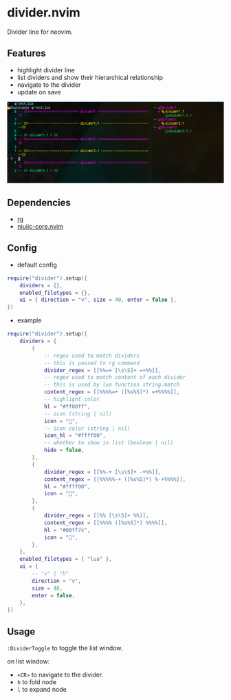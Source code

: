 # divider.nvim

Divider line for neovim.

## Features

- highlight divider line
- list dividers and show their hierarchical relationship
- navigate to the divider
- update on save

<img src="https://github.com/niuiic/assets/blob/main/divider.nvim/divider.png" />

## Dependencies

- [rg](https://github.com/BurntSushi/ripgrep)
- [niuiic-core.nvim](https://github.com/niuiic/niuiic-core.nvim)

## Config

- default config

```lua
require("divider").setup({
	dividers = {},
	enabled_filetypes = {},
	ui = { direction = "v", size = 40, enter = false },
})
```

- example

```lua
require("divider").setup({
	dividers = {
		{
			-- regex used to match dividers
			-- this is passed to rg command
			divider_regex = [[%%=+ [\s\S]+ =+%%]],
			-- regex used to match content of each divider
			-- this is used by lua function string.match
			content_regex = [[%%%%=+ ([%s%S]*) =+%%%%]],
			-- highlight color
			hl = "#ff00ff",
			-- icon (string | nil)
			icon = "",
			-- icon color (string | nil)
			icon_hl = "#ffff00",
			-- whether to show in list (boolean | nil)
			hide = false,
		},
		{
			divider_regex = [[%%-+ [\s\S]+ -+%%]],
			content_regex = [[%%%%%-+ ([%s%S]*) %-+%%%%]],
			hl = "#ffff00",
			icon = "",
		},
		{
			divider_regex = [[%% [\s\S]+ %%]],
			content_regex = [[%%%% ([%s%S]*) %%%%]],
			hl = "#00ff7c",
			icon = "",
		},
	},
	enabled_filetypes = { "lua" },
	ui = {
		-- "v" | "h"
		direction = "v",
		size = 40,
		enter = false,
	},
})
```

## Usage

`:DividerToggle` to toggle the list window.

on list window:

- `<CR>` to navigate to the divider.
- `h` to fold node
- `l` to expand node
